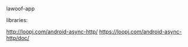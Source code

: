lawoof-app

libraries:

http://loopj.com/android-async-http/
https://loopj.com/android-async-http/doc/
